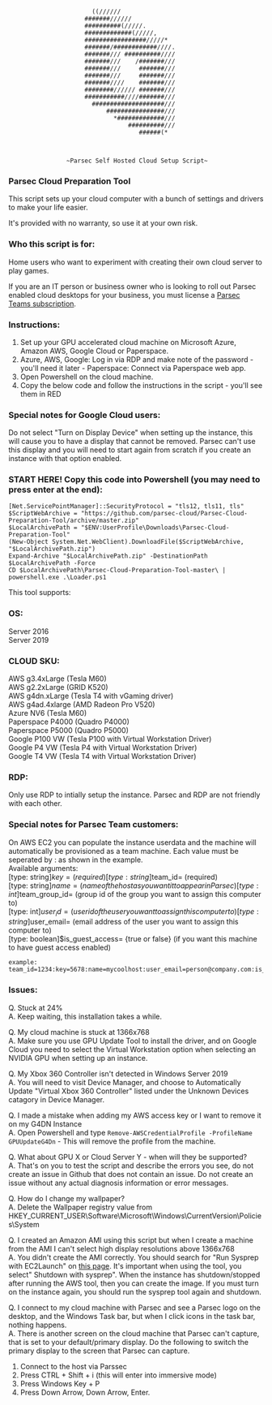                            ((//////                                
                         #######//////                             
                         ##########(/////.                         
                         #############(/////,                      
                         #################/////*                   
                         #######/############////.                 
                         #######/// ##########////                 
                         #######///    /#######///                 
                         #######///     #######///                 
                         #######///     #######///                 
                         #######////    #######///                 
                         ########////// #######///                 
                         ###########////#######///                 
                           ####################///                 
                               ################///                 
                                 *#############///                 
                                     ##########///                 
                                        ######(*                   
                                                           
                           
                                       
                    ~Parsec Self Hosted Cloud Setup Script~


### Parsec Cloud Preparation Tool
This script sets up your cloud computer with a bunch of settings and drivers
to make your life easier.  
                    
It's provided with no warranty, so use it at your own risk.

### Who this script is for:
Home users who want to experiment with creating their own cloud server to play games.  

If you are an IT person or business owner who is looking to roll out Parsec enabled cloud desktops for your business, you must license a [Parsec Teams subscription](https://parsec.app/teams/).

### Instructions:                    
1. Set up your GPU accelerated cloud machine on Microsoft Azure, Amazon AWS, Google Cloud or Paperspace.  
2. Azure, AWS, Google: Log in via RDP and make note of the password - you'll need it later - Paperspace: Connect via Paperspace web app.
3. Open Powershell on the cloud machine.
4. Copy the below code and follow the instructions in the script - you'll see them in RED

### Special notes for Google Cloud users:
Do not select "Turn on Display Device" when setting up the instance, this will cause you to have a display that cannot be removed. Parsec can't use this display and you will need to start again from scratch if you create an instance with that option enabled.

### START HERE! Copy this code into Powershell (you may need to press enter at the end):
```
[Net.ServicePointManager]::SecurityProtocol = "tls12, tls11, tls" 
$ScriptWebArchive = "https://github.com/parsec-cloud/Parsec-Cloud-Preparation-Tool/archive/master.zip"  
$LocalArchivePath = "$ENV:UserProfile\Downloads\Parsec-Cloud-Preparation-Tool"  
(New-Object System.Net.WebClient).DownloadFile($ScriptWebArchive, "$LocalArchivePath.zip")  
Expand-Archive "$LocalArchivePath.zip" -DestinationPath $LocalArchivePath -Force  
CD $LocalArchivePath\Parsec-Cloud-Preparation-Tool-master\ | powershell.exe .\Loader.ps1  
```

This tool supports:

### OS:
Server 2016  
Server 2019
                    
### CLOUD SKU:
AWS g3.4xLarge    (Tesla M60)  
AWS g2.2xLarge    (GRID K520)  
AWS g4dn.xLarge   (Tesla T4 with vGaming driver)  
AWS g4ad.4xlarge  (AMD Radeon Pro V520)  
Azure NV6         (Tesla M60)  
Paperspace P4000  (Quadro P4000)  
Paperspace P5000  (Quadro P5000)  
Google P100 VW    (Tesla P100 with Virtual Workstation Driver)  
Google P4 VW      (Tesla P4 with Virtual Workstation Driver)  
Google T4 VW      (Tesla T4 with Virtual Workstation Driver)  

### RDP:  
Only use RDP to intially setup the instance. Parsec and RDP are not friendly with each other.  

### Special notes for Parsec Team customers:
On AWS EC2 you can populate the instance userdata and the machine will automatically be provisioned as a team machine.  Each value must be seperated by : as shown in the example.  
Available arguments:  
[type: string]$key= (required)  
[type: string]$team_id= (required)  
[type: string]$name=  (name of the host as you want it to appear in Parsec)  
[type: int]$team_group_id= (group id of the group you want to assign this computer to)  
[type: int]$user_id= (user id of the user you want to assign this computer to)  
[type: string]$user_email= (email address of the user you want to assign this computer to)  
[type: boolean]$is_guest_access= {true or false} (if you want this machine to have guest access enabled)  

```
example: team_id=1234:key=5678:name=mycoolhost:user_email=person@company.com:is_guest_access=true
```  

### Issues:
Q. Stuck at 24%  
A. Keep waiting, this installation takes a while.

Q. My cloud machine is stuck at 1366x768  
A. Make sure you use GPU Update Tool to install the driver, and on Google Cloud you need to select the Virtual Workstation option when selecting an NVIDIA GPU when setting up an instance.

Q. My Xbox 360 Controller isn't detected in Windows Server 2019  
A. You will need to visit Device Manager, and choose to Automatically Update "Virtual Xbox 360 Controller" listed under the Unknown Devices catagory in Device Manager.

Q. I made a mistake when adding my AWS access key or I want to remove it on my G4DN Instance  
A. Open Powershell and type `Remove-AWSCredentialProfile -ProfileName GPUUpdateG4Dn` - This will remove the profile from the machine.

Q. What about GPU X or Cloud Server Y - when will they be supported?  
A. That's on you to test the script and describe the errors you see, do not create an issue in Github that does not contain an issue.  Do not create an issue without any actual diagnosis information or error messages.  

Q. How do I change my wallpaper?  
A. Delete the Wallpaper registry value from HKEY_CURRENT_USER\Software\Microsoft\Windows\CurrentVersion\Policies\System  
  
Q. I created an Amazon AMI using this script but when I create a machine from the AMI I can't select high display resolutions above 1366x768  
A. You didn't create the AMI correctly. You should search for "Run Sysprep with EC2Launch" on [this page](https://docs.aws.amazon.com/AWSEC2/latest/WindowsGuide/Creating_EBSbacked_WinAMI.html).  It's important when using the tool, you select"
Shutdown with sysprep". When the instance has shutdown/stopped after running the AWS tool, then you can create the image. If you must turn on the instance again, you should run the sysprep tool again and shutdown.  

Q. I connect to my cloud machine with Parsec and see a Parsec logo on the desktop, and the Windows Task bar, but when I click icons in the task bar, nothing happens.  
A. There is another screen on the cloud machine that Parsec can't capture, that is set to your default/primary display. Do the following to switch the primary display to the screen that Parsec can capture.  

1. Connect to the host via Parssec
2. Press CTRL + Shift + i (this will enter into immersive mode)
3. Press Windows Key + P
4. Press Down Arrow, Down Arrow, Enter.

